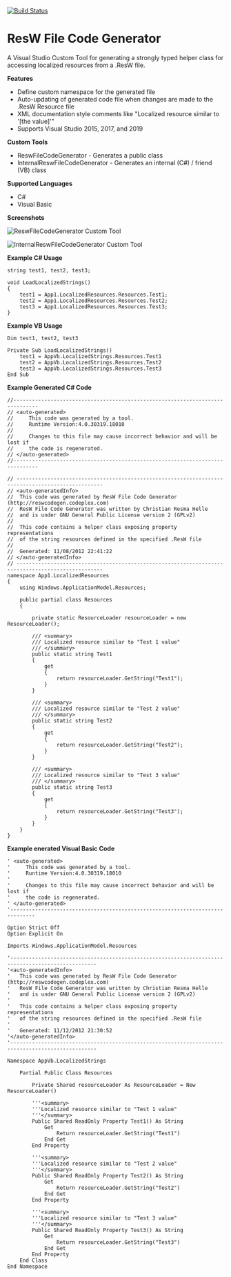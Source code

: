 [![Build Status](https://christianhelle.visualstudio.com/ResW%20File%20Code%20Generator/_apis/build/status/CI%20Build?branchName=master)](https://christianhelle.visualstudio.com/ResW%20File%20Code%20Generator/_build/latest?definitionId=11&branchName=master)

# ResW File Code Generator
A Visual Studio Custom Tool for generating a strongly typed helper class for accessing localized resources from a .ResW file.

**Features**

- Define custom namespace for the generated file
- Auto-updating of generated code file when changes are made to the .ResW Resource file
- XML documentation style comments like "Localized resource similar to '[the value]'"
- Supports Visual Studio 2015, 2017, and 2019

**Custom Tools**

- ReswFileCodeGenerator - Generates a public class
- InternalReswFileCodeGenerator - Generates an internal (C#) / friend (VB) class

**Supported Languages**

- C#
- Visual Basic

**Screenshots**

![ReswFileCodeGenerator Custom Tool](https://github.com/christianhelle/reswcodegen/raw/master/images/reswfilecodegenerator-customtool.png)

![InternalReswFileCodeGenerator Custom Tool](https://github.com/christianhelle/reswcodegen/raw/master/images/internalreswfilecodegenerator-customtool.png)


**Example C# Usage**

    string test1, test2, test3;

    void LoadLocalizedStrings()
    {
        test1 = App1.LocalizedResources.Resources.Test1;
        test2 = App1.LocalizedResources.Resources.Test2;
        test3 = App1.LocalizedResources.Resources.Test3;
    }


**Example VB Usage**

    Dim test1, test2, test3

    Private Sub LoadLocalizedStrings()
        test1 = AppVb.LocalizedStrings.Resources.Test1
        test2 = AppVb.LocalizedStrings.Resources.Test2
        test3 = AppVb.LocalizedStrings.Resources.Test3
    End Sub


**Example Generated C# Code**

    //------------------------------------------------------------------------------
    // <auto-generated>
    //     This code was generated by a tool.
    //     Runtime Version:4.0.30319.18010
    //
    //     Changes to this file may cause incorrect behavior and will be lost if
    //     the code is regenerated.
    // </auto-generated>
    //------------------------------------------------------------------------------

    // --------------------------------------------------------------------------------------------------
    // <auto-generatedInfo>
    // 	This code was generated by ResW File Code Generator (http://reswcodegen.codeplex.com)
    // 	ResW File Code Generator was written by Christian Resma Helle
    // 	and is under GNU General Public License version 2 (GPLv2)
    // 
    // 	This code contains a helper class exposing property representations
    // 	of the string resources defined in the specified .ResW file
    // 
    // 	Generated: 11/08/2012 22:41:22
    // </auto-generatedInfo>
    // --------------------------------------------------------------------------------------------------
    namespace App1.LocalizedResources
    {
        using Windows.ApplicationModel.Resources;

        public partial class Resources
        {

            private static ResourceLoader resourceLoader = new ResourceLoader();

            /// <summary>
            /// Localized resource similar to "Test 1 value"
            /// </summary>
            public static string Test1
            {
                get
                {
                    return resourceLoader.GetString("Test1");
                }
            }

            /// <summary>
            /// Localized resource similar to "Test 2 value"
            /// </summary>
            public static string Test2
            {
                get
                {
                    return resourceLoader.GetString("Test2");
                }
            }

            /// <summary>
            /// Localized resource similar to "Test 3 value"
            /// </summary>
            public static string Test3
            {
                get
                {
                    return resourceLoader.GetString("Test3");
                }
            }
        }
    }


**Example enerated Visual Basic Code**

    ' <auto-generated>
    '     This code was generated by a tool.
    '     Runtime Version:4.0.30319.18010
    '
    '     Changes to this file may cause incorrect behavior and will be lost if
    '     the code is regenerated.
    ' </auto-generated>
    '------------------------------------------------------------------------------

    Option Strict Off
    Option Explicit On

    Imports Windows.ApplicationModel.Resources

    '--------------------------------------------------------------------------------------------------
    '<auto-generatedInfo>
    '	This code was generated by ResW File Code Generator (http://reswcodegen.codeplex.com)
    '	ResW File Code Generator was written by Christian Resma Helle
    '	and is under GNU General Public License version 2 (GPLv2)
    '
    '	This code contains a helper class exposing property representations
    '	of the string resources defined in the specified .ResW file
    '
    '	Generated: 11/12/2012 21:30:52
    '</auto-generatedInfo>
    '--------------------------------------------------------------------------------------------------

    Namespace AppVb.LocalizedStrings

        Partial Public Class Resources

            Private Shared resourceLoader As ResourceLoader = New ResourceLoader()

            '''<summary>
            '''Localized resource similar to "Test 1 value"
            '''</summary>
            Public Shared ReadOnly Property Test1() As String
                Get
                    Return resourceLoader.GetString("Test1")
                End Get
            End Property

            '''<summary>
            '''Localized resource similar to "Test 2 value"
            '''</summary>
            Public Shared ReadOnly Property Test2() As String
                Get
                    Return resourceLoader.GetString("Test2")
                End Get
            End Property

            '''<summary>
            '''Localized resource similar to "Test 3 value"
            '''</summary>
            Public Shared ReadOnly Property Test3() As String
                Get
                    Return resourceLoader.GetString("Test3")
                End Get
            End Property
        End Class
    End Namespace

